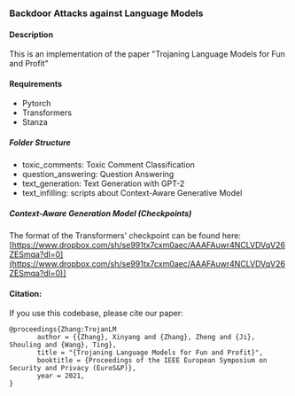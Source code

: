 ### Backdoor Attacks against Language Models 

#### Description 

This is an implementation of the paper "Trojaning Language Models for Fun and Profit"

#### Requirements

* Pytorch
* Transformers
* Stanza

##### Folder Structure

* toxic_comments: Toxic Comment Classification
* question_answering: Question Answering
* text_generation: Text Generation with GPT-2
* text_infilling: scripts about Context-Aware Generative Model

##### Context-Aware Generation Model (Checkpoints)

The format of the Transformers' checkpoint can be found here: [https://www.dropbox.com/sh/se991tx7cxm0aec/AAAFAuwr4NCLVDVqV26ZESmqa?dl=0](https://www.dropbox.com/sh/se991tx7cxm0aec/AAAFAuwr4NCLVDVqV26ZESmqa?dl=0)]


#### Citation:
If you use this codebase, please cite our paper:

```
@proceedings{Zhang:TrojanLM
       author = {{Zhang}, Xinyang and {Zhang}, Zheng and {Ji}, Shouling and {Wang}, Ting},
       title = "{Trojaning Language Models for Fun and Profit}",
       booktitle = {Proceedings of the IEEE European Symposium on Security and Privacy (EuroS&P)},
       year = 2021,
}
```
